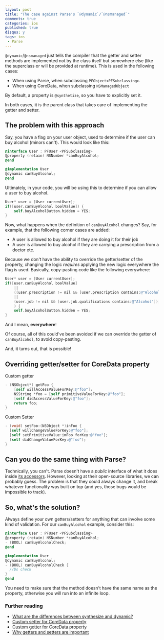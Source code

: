 ```yaml
---
layout: post
title: "The case against Parse's `@dynamic`/`@nsmanaged`"
comments: true
categories: ios
published: true
disqus: y
tags: ios
 - Parse
---
```


`@dynamic`/`@nsmanaged` just tells the compiler that the getter and setter methods are implemented not by the class itself but somewhere else (like the superclass or will be provided at runtime). This is used in the following cases:

- When using Parse, when subclassing `PFObject<PFSubclassing>`. 
- When using CoreData, when subclassing `NSManagedObject`

By default, a property is `@synthetize`, so you have to explicitly set it.

In both cases, it is the parent class that takes care of implementing the getter and setter.

## The problem with this approach

Say, you have a flag on your user object, used to determine if the user can buy alcohol (minors can't). This would look like this:

```objectivec
@interface User : PFUser <PFSubclassing>
@property (retain) NSNumber *canBuyAlcohol;
@end

@implementation User
@dynamic canBuyAlcohol;
@end

```

Ultimately, in your code, you will be using this to determine if you can allow a user to buy alcohol.

```objectivec
User* user = [User currentUser];
if([user.canBuyAlcohol boolValue]) {
    self.buyAlcoholButton.hidden = YES;
}
```

Now, what happens when the definition of `canBuyAlcohol` changes? Say, for example, that the following corner cases are added:

- A user is allowed to buy alcohol if they are doing it for their job
- A user is allowed to buy alcohol if they are carrying a prescription from a doctor
etc.

Because we don't have the ability to override the getter/setter of the property, changing the logic *requires* applying the new logic everywhere the flag is used. Basically, copy-pasting code like the following everywhere:

```objectivec
User* user = [User currentUser];
if([user.canBuyAlcohol boolValue]
    ||
    ((user.prescription != nil && [user.prescription contains:@"Alcohol"])
    ||
    (user.job != nil && [user.job.qualifications contains:@"Alcohol"]))
    ) {
    self.buyAlcoholButton.hidden = YES;
}
```

And I mean, **everywhere**!

Of course, all of this could've been avoided if we can override the getter of `canBuyAlcohol`, to avoid copy-pasting.

And, it turns out, that is possible!

## Overriding getter/setter for CoreData property

Custom getter

```objectivec
- (NSObject*) getFoo {
    [self willAccessValueForKey:@"foo"];
    NSString *foo = [self primitiveValueForKey:@"foo"];
    [self didAccessValueForKey:@"foo"];
    return foo;
}
```

Custom Setter

```objectivec
- (void) setFoo:(NSObject *)inFoo {
  [self willChangeValueForKey:@"foo"];
  [self setPrimitiveValue:inFoo forKey:@"foo"];
  [self didChangeValueForKey:@"foo"];
}
```


## Can you do the same thing with Parse?

Technically, you can't. Parse doesn't have a *public* interface of what it does inside [its accessors](https://parse.com/questions/subclassing-pfobject-while-overriding-dynamically-added-accessors). However, looking at their open-source libraries, we can probably guess. The problem is that they could always change it, and break whatever functionality was built on top (and yes, those bugs would be impossible to track).


## So, what's the solution?

Always define your own getters/setters for anything that can involve some kind of validation. For our `canBuyAlcohol` example, consider this:

```objectivec
@interface User : PFUser <PFSubclassing>
@property (retain) NSNumber *canBuyAlcohol;
- (BOOL) canBuyAlcoholCheck;
@end

@implementation User
@dynamic canBuyAlcohol;
- (BOOL) canBuyAlcoholCheck {
  //Do check
}
@end

```

You need to make sure that the method doesn't have the same name as the property, otherwise you will run into an infinite loop.



### Further reading

- [What are the differences between synthesize and dynamic?](http://stackoverflow.com/questions/1160498/synthesize-vs-dynamic-what-are-the-differences)
- [Custom setter for CoreData property](http://stackoverflow.com/questions/2971806/custom-setter-methods-in-core-data)
- [Custom getter for CoreData property](http://stackoverflow.com/questions/15853696/with-coredata-if-i-have-an-dynamic-property-can-i-override-its-getter-just-li)
- [Why getters and setters are important](http://stackoverflow.com/a/1568230/2426818)
